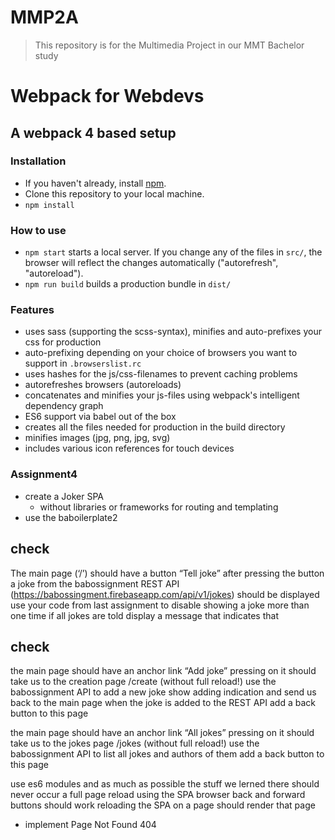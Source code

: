 # MMP2A
> This repository is for the Multimedia Project in our MMT Bachelor study

# Webpack for Webdevs
## A webpack 4 based setup

### Installation
* If you haven't already, install [npm](https://www.npmjs.com/).
* Clone this repository to your local machine.
* `npm install`

### How to use
* `npm start` starts a local server. If you change any of the files in `src/`, the browser will reflect the changes automatically ("autorefresh", "autoreload").
* `npm run build` builds a production bundle in `dist/`

### Features
* uses sass (supporting the scss-syntax), minifies and auto-prefixes your css for production
* auto-prefixing depending on your choice of browsers you want to support in `.browserslist.rc`
* uses hashes for the js/css-filenames to prevent caching problems
* autorefreshes browsers (autoreloads)
* concatenates and minifies your js-files using webpack's intelligent dependency graph
* ES6 support via babel out of the box
* creates all the files needed for production in the build directory
* minifies images (jpg, png, jpg, svg)
* includes various icon references for touch devices


### Assignment4
- create a Joker SPA 
  - without libraries or frameworks for routing and templating
- use the baboilerplate2
## check


The main page (‘/’) should have a button “Tell joke”
after pressing the button a joke from the  babossignment REST API (https://babossingment.firebaseapp.com/api/v1/jokes) should be displayed 
use your code from last assignment to disable showing a joke more than one time
if all jokes are told display a message that indicates that
## check

the main page should have an anchor link “Add joke”
pressing on it should take us to the creation page /create (without full reload!)
use the babossignment API to add a new joke
show adding indication and send us back to the main page when the joke is added to the REST API
add a back button to this page

the main page should have an anchor link “All jokes”
pressing on it should take us to the jokes page /jokes (without full reload!)
use the babossignment API to list all jokes and authors of them
add a back button to this page

use es6 modules and as much as possible the stuff we lerned
there should never occur a full page reload using the SPA
browser back and forward buttons should work
reloading the SPA on a page should render that page

- implement Page Not Found 404